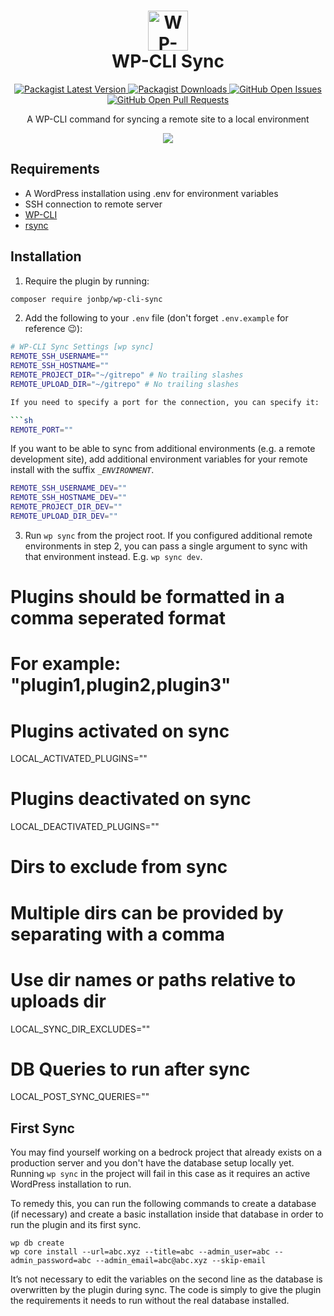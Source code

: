 <h1 align="center">
  <a href="https://github.com/jonbp/wp-cli-sync"><img alt="WP-CLI Sync" src="https://jonbp.github.io/project-icons/wp-cli-sync.svg" width="64" height="64"></a><br />WP-CLI Sync
</h1>

<p align="center">
  <a href="https://packagist.org/packages/jonbp/wp-cli-sync">
    <img alt="Packagist Latest Version" src="https://img.shields.io/packagist/v/jonbp/wp-cli-sync" />
  </a>

  <a href="https://packagist.org/packages/jonbp/wp-cli-sync">
    <img alt="Packagist Downloads" src="https://img.shields.io/packagist/dm/jonbp/wp-cli-sync" />
  </a>

  <a href="https://github.com/jonbp/wp-cli-sync/issues">
    <img alt="GitHub Open Issues" src="https://img.shields.io/github/issues-raw/jonbp/wp-cli-sync" />
  </a>

  <a href="https://github.com/jonbp/wp-cli-sync/pulls">
    <img alt="GitHub Open Pull Requests" src="https://img.shields.io/github/issues-pr-raw/jonbp/wp-cli-sync" />
  </a>
</p>

<p align="center">A WP-CLI command for syncing a remote site to a local environment</p>

<p align="center">
  <img src="https://i.imgur.com/ugUhcuQ.gif" />
</p>


## Requirements

* A WordPress installation using .env for environment variables
* SSH connection to remote server
* [WP-CLI](https://github.com/wp-cli/wp-cli)
* [rsync](https://rsync.samba.org)

## Installation

1. Require the plugin by running:

```sh
composer require jonbp/wp-cli-sync
```

2. Add the following to your `.env` file (don't forget `.env.example` for reference 😉):

```sh
# WP-CLI Sync Settings [wp sync]
REMOTE_SSH_USERNAME=""
REMOTE_SSH_HOSTNAME=""
REMOTE_PROJECT_DIR="~/gitrepo" # No trailing slashes
REMOTE_UPLOAD_DIR="~/gitrepo" # No trailing slashes

If you need to specify a port for the connection, you can specify it:

```sh
REMOTE_PORT=""
```

If you want to be able to sync from additional environments (e.g. a remote development site), add additional environment variables for your remote install with the suffix *`_ENVIRONMENT`*.

```sh
REMOTE_SSH_USERNAME_DEV=""
REMOTE_SSH_HOSTNAME_DEV=""
REMOTE_PROJECT_DIR_DEV=""
REMOTE_UPLOAD_DIR_DEV=""
```

3. Run `wp sync` from the project root. If you configured additional remote environments in step 2, you can pass a single argument to sync with that environment instead. E.g. `wp sync dev`.


# Plugins should be formatted in a comma seperated format
# For example: "plugin1,plugin2,plugin3"

# Plugins activated on sync
LOCAL_ACTIVATED_PLUGINS=""

# Plugins deactivated on sync
LOCAL_DEACTIVATED_PLUGINS=""

# Dirs to exclude from sync
# Multiple dirs can be provided by separating with a comma
# Use dir names or paths relative to uploads dir
LOCAL_SYNC_DIR_EXCLUDES=""

# DB Queries to run after sync
LOCAL_POST_SYNC_QUERIES=""

## First Sync

You may find yourself working on a bedrock project that already exists on a production server and you don't have the database setup locally yet. Running `wp sync` in the project will fail in this case as it requires an active WordPress installation to run.

To remedy this, you can run the following commands to create a database (if necessary) and create a basic installation inside that database in order to run the plugin and its first sync.

```
wp db create
wp core install --url=abc.xyz --title=abc --admin_user=abc --admin_password=abc --admin_email=abc@abc.xyz --skip-email
```

It’s not necessary to edit the variables on the second line as the database is overwritten by the plugin during sync. The code is simply to give the plugin the requirements it needs to run without the real database installed.
